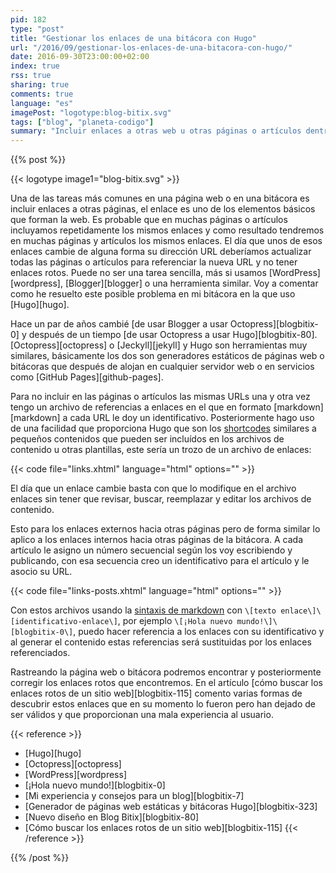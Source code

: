```yaml
---
pid: 182
type: "post"
title: "Gestionar los enlaces de una bitácora con Hugo"
url: "/2016/09/gestionar-los-enlaces-de-una-bitacora-con-hugo/"
date: 2016-09-30T23:00:00+02:00
index: true
rss: true
sharing: true
comments: true
language: "es"
imagePost: "logotype:blog-bitix.svg"
tags: ["blog", "planeta-codigo"]
summary: "Incluir enlaces a otras web u otras páginas o artículos dentro del mismo sitio es el fundamento de internet y como tal es muy común. En el momento que queramos cambiar la URL de un enlace que haya sido incluido múltiples veces en un sitio puede que no nos sea una tarea sencilla, ni para buscarlos o por hacerlo uno a uno. Usando Hugo sigo la forma que explico a continuación para simplificar el sustituir una URL que cambia y para simplificar el hacer referencia e insertar los enlaces."
---
```


{{% post %}}

{{< logotype image1="blog-bitix.svg" >}}

Una de las tareas más comunes en una página web o en una bitácora es incluir enlaces a otras páginas, el enlace es uno de los elementos básicos que forman la web. Es probable que en muchas páginas o artículos incluyamos repetidamente los mismos enlaces y como resultado tendremos en muchas páginas y artículos los mismos enlaces. El día que unos de esos enlaces cambie de alguna forma su dirección URL deberíamos actualizar todas las páginas o artículos para referenciar la nueva URL y no tener enlaces rotos. Puede no ser una tarea sencilla, más si usamos [WordPress][wordpress], [Blogger][blogger] o una herramienta similar. Voy a comentar como he resuelto este posible problema en mi bitácora en la que uso [Hugo][hugo].

Hace un par de años cambié [de usar Blogger a usar Octopress][blogbitix-0] y después de un tiempo [de usar Octopress a usar Hugo][blogbitix-80]. [Octopress][octopress] o [Jeckyll][jekyll] y Hugo son herramientas muy similares, básicamente los dos son generadores estáticos de páginas web o bitácoras que después de alojan en cualquier servidor web o en servicios como [GitHub Pages][github-pages].

Para no incluir en las páginas o artículos las mismas URLs una y otra vez tengo un archivo de referencias a enlaces en el que en formato [markdown][markdown] a cada URL le doy un identificativo. Posteriormente hago uso de una facilidad que proporciona Hugo que son los [shortcodes](https://gohugo.io/extras/shortcodes/) similares a pequeños contenidos que pueden ser incluídos en los archivos de contenido u otras plantillas, este sería un trozo de un archivo de enlaces:

{{< code file="links.xhtml" language="html" options="" >}}

El día que un enlace cambie basta con que lo modifique en el archivo enlaces sin tener que revisar, buscar, reemplazar y editar los archivos de contenido.

Esto para los enlaces externos hacia otras páginas pero de forma similar lo aplico a los enlaces internos hacia otras páginas de la bitácora. A cada artículo le asigno un número secuencial según los voy escribiendo y publicando, con esa secuencia creo un identificativo para el artículo y le asocio su URL.

{{< code file="links-posts.xhtml" language="html" options="" >}}

Con estos archivos usando la [sintaxis de markdown](https://daringfireball.net/projects/markdown/syntax#link) con `\[texto enlace\]\[identificativo-enlace\]`, por ejemplo `\[¡Hola nuevo mundo!\]\[blogbitix-0\]`, puedo hacer referencia a los enlaces con su identificativo y al generar el contenido estas referencias será sustituidas por los enlaces referenciados.

Rastreando la página web o bitácora podremos encontrar y posteriormente corregir los enlaces rotos que encontremos. En el artículo [cómo buscar los enlaces rotos de un sitio web][blogbitix-115] comento varias formas de descubrir estos enlaces que en su momento lo fueron pero han dejado de ser válidos y que proporcionan una mala experiencia al usuario.

{{< reference >}}
* [Hugo][hugo]
* [Octopress][octopress]
* [WordPress][wordpress]
* [¡Hola nuevo mundo!][blogbitix-0]
* [Mi experiencia y consejos para un blog][blogbitix-7]
* [Generador de páginas web estáticas y bitácoras Hugo][blogbitix-323]
* [Nuevo diseño en Blog Bitix][blogbitix-80]
* [Cómo buscar los enlaces rotos de un sitio web][blogbitix-115]
{{< /reference >}}

{{% /post %}}
